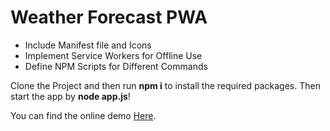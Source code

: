 # Weather Forecast PWA
* Include Manifest file and Icons
* Implement Service Workers for Offline Use
* Define NPM Scripts for Different Commands

Clone the Project and then run **npm i** to install the required packages. Then start the app by **node app.js**!

You can find the online demo [Here](http://weatherseer-weather-app.1d35.starter-us-east-1.openshiftapps.com/).

